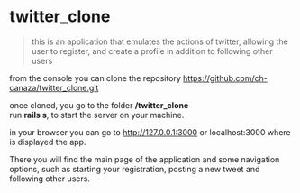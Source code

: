 # twitter_clone  

> this is an application that emulates the actions of twitter, allowing the user to register, and create a profile in addition to following other users  

from the console you can clone the repository https://github.com/ch-canaza/twitter_clone.git  

once cloned, you go to the folder <b>/twitter_clone</b>  
run <b>rails s</b>, to start the server on your machine.  

in your browser you can go to http://127.0.0.1:3000 or localhost:3000 where is displayed the app.  

There you will find the main page of the application and some navigation options, such as starting your registration, posting a new tweet and following other users.


